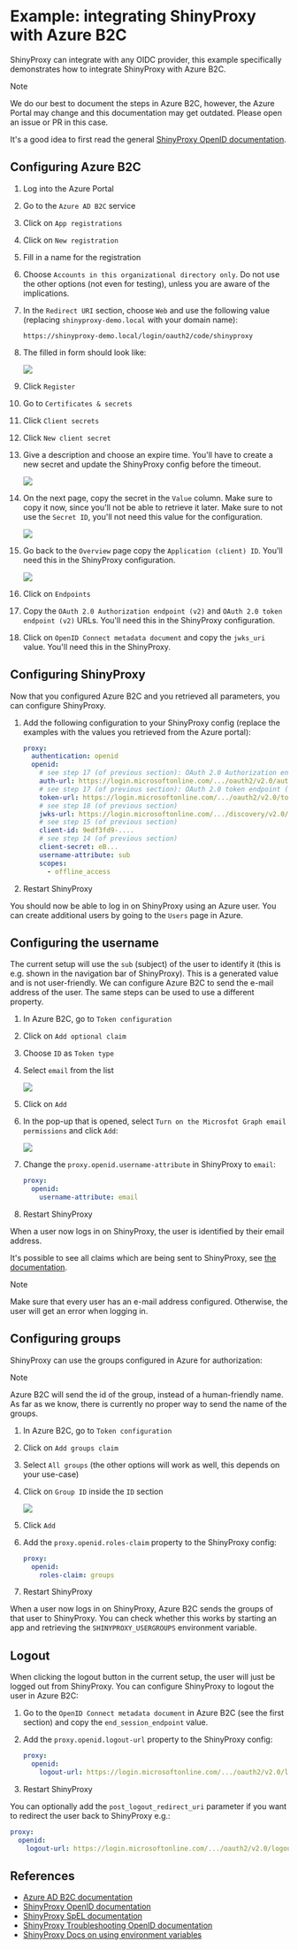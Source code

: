 # Example: integrating ShinyProxy with Azure B2C

ShinyProxy can integrate with any OIDC provider, this example specifically
demonstrates how to integrate ShinyProxy with Azure B2C.

> [!NOTE]  
> We do our best to document the steps in Azure B2C, however, the Azure Portal
> may change and this documentation may get outdated. Please open an issue or PR
> in this case.

It's a good idea to first read the
general [ShinyProxy OpenID documentation](https://shinyproxy.io/documentation/configuration/#openid-connect-oidc).

## Configuring Azure B2C

1. Log into the Azure Portal
2. Go to the `Azure AD B2C` service
3. Click on `App registrations`
4. Click on `New registration`
5. Fill in a name for the registration
6. Choose `Accounts in this organizational directory only`. Do not use the other
   options (not even for testing), unless you are aware of the implications.
7. In the `Redirect URI` section, choose `Web` and use the following value
   (replacing `shinyproxy-demo.local` with your domain name):

   ```
   https://shinyproxy-demo.local/login/oauth2/code/shinyproxy
   ```

8. The filled in form should look like:

   [![](img/01_register.png)](img/01_register.png)

9. Click `Register`
10. Go to `Certificates & secrets`
11. Click `Client secrets`
12. Click `New client secret`
13. Give a description and choose an expire time. You'll have to create a new
    secret and update the ShinyProxy config before the timeout.

    [![](img/02_create_secret.png)](img/02_create_secret.png)

14. On the next page, copy the secret in the `Value` column. Make sure to copy
    it now, since you'll not be able to retrieve it later. Make sure to not use
    the `Secret ID`, you'll not need this value for the configuration.

    [![](img/03_secret.png)](img/03_secret.png)

15. Go back to the `Overview` page copy the `Application (client) ID`. You'll
    need this in the ShinyProxy configuration.

    [![](img/04_info.png)](img/04_info.png)

16. Click on `Endpoints`
17. Copy the `OAuth 2.0 Authorization endpoint (v2)`
    and `OAuth 2.0 token endpoint (v2)` URLs. You'll need this in the ShinyProxy
    configuration.
18. Click on `OpenID Connect metadata document` and copy the `jwks_uri` value.
    You'll need this in the ShinyProxy.

## Configuring ShinyProxy

Now that you configured Azure B2C and you retrieved all parameters, you can
configure ShinyProxy.

1. Add the following configuration to your ShinyProxy config (replace the
   examples with the values you retrieved from the Azure portal):

    ```yaml
    proxy:
      authentication: openid
      openid:
        # see step 17 (of previous section): OAuth 2.0 Authorization endpoint (v2)
        auth-url: https://login.microsoftonline.com/.../oauth2/v2.0/authorize
        # see step 17 (of previous section): OAuth 2.0 token endpoint (v2)
        token-url: https://login.microsoftonline.com/.../oauth2/v2.0/token
        # see step 18 (of previous section)
        jwks-url: https://login.microsoftonline.com/.../discovery/v2.0/keys
        # see step 15 (of previous section)
        client-id: 9edf3fd9-....
        # see step 14 (of previous section)
        client-secret: eB...
        username-attribute: sub
        scopes:
          - offline_access
    ```

2. Restart ShinyProxy

You should now be able to log in on ShinyProxy using an Azure user. You can
create additional users by going to the `Users` page in Azure.

## Configuring the username

The current setup will use the `sub` (subject) of the user to identify it (this
is e.g. shown in the navigation bar of ShinyProxy). This is a generated value
and is not user-friendly. We can configure Azure B2C to send the e-mail address
of the user. The same steps can be used to use a different property.

1. In Azure B2C, go to `Token configuration`
2. Click on `Add optional claim`
3. Choose `ID` as `Token type`
4. Select `email` from the list

   [![](img/05_email.png)](img/05_email.png)

5. Click on `Add`
6. In the pop-up that is opened,
   select `Turn on the Microsfot Graph email permissions` and click `Add`:

   [![](img/06_email.png)](img/06_email.png)

7. Change the `proxy.openid.username-attribute` in ShinyProxy to `email`:

    ```yaml
    proxy:
      openid:
        username-attribute: email
    ```

8. Restart ShinyProxy

When a user now logs in on ShinyProxy, the user is identified by their email
address.

It's possible to see all claims which are being sent to ShinyProxy,
see [the documentation](https://shinyproxy.io/documentation/troubleshooting/#listing-all-claims-sent-by-the-openid-provider).

> [!NOTE]  
> Make sure that every user has an e-mail address configured. Otherwise, the
> user will get an error when logging in.

## Configuring groups

ShinyProxy can use the groups configured in Azure for authorization:

> [!NOTE]  
> Azure B2C will send the id of the group, instead of a human-friendly name.
> As far as we know, there is currently no proper way to send the name of the
> groups.

1. In Azure B2C, go to `Token configuration`
2. Click on `Add groups claim`
3. Select `All groups` (the other options will work as well, this depends on
   your use-case)
4. Click on `Group ID` inside the `ID` section

   [![](img/07_groups.png)](img/07_groups.png)

5. Click `Add`
6. Add the `proxy.openid.roles-claim` property to the ShinyProxy config:

    ```yaml
    proxy:
      openid:
        roles-claim: groups
    ```

7. Restart ShinyProxy

When a user now logs in on ShinyProxy, Azure B2C sends the groups of that user
to ShinyProxy. You can check whether this works by starting an app and
retrieving the `SHINYPROXY_USERGROUPS` environment variable.

## Logout

When clicking the logout button in the current setup, the user will just be
logged out from ShinyProxy. You can configure ShinyProxy to logout the user in
Azure B2C:

1. Go to the `OpenID Connect metadata document` in Azure B2C (see the first
   section) and copy the `end_session_endpoint` value.
2. Add the `proxy.openid.logout-url` property to the ShinyProxy config:

    ```yaml
    proxy:
      openid:
        logout-url: https://login.microsoftonline.com/.../oauth2/v2.0/logout
    ```

3. Restart ShinyProxy

You can optionally add the `post_logout_redirect_uri` parameter if you want to
redirect the user back to ShinyProxy e.g.:

   ```yaml
   proxy:
     openid:
       logout-url: https://login.microsoftonline.com/.../oauth2/v2.0/logout?post_logout_redirect_uri=http%3A%2F%2Fshinyproxy-demo.local/logout-success
   ```

## References

- [Azure AD B2C documentation](https://learn.microsoft.com/en-us/azure/active-directory-b2c/)
- [ShinyProxy OpenID documentation](https://shinyproxy.io/documentation/configuration/#openid-connect-oidc)
- [ShinyProxy SpEL documentation](https://shinyproxy.io/documentation/spel/)
- [ShinyProxy Troubleshooting OpenID documentation](https://shinyproxy.io/documentation/troubleshooting/#openid-connect-oidc)
- [ShinyProxy Docs on using environment variables](https://shinyproxy.io/documentation/configuration/#config-env-var)
